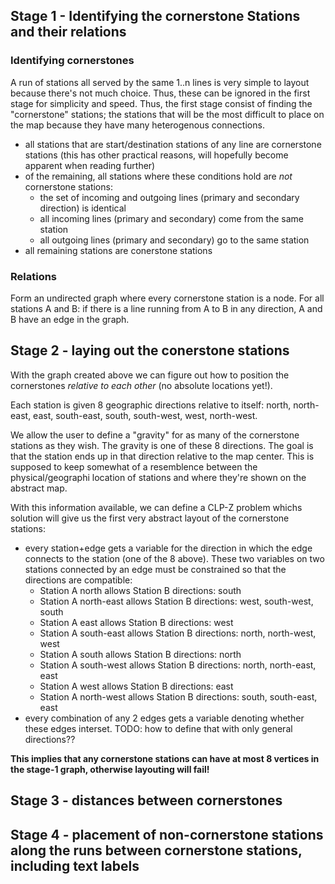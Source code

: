 ## Stage 1 - Identifying the cornerstone Stations and their relations

### Identifying cornerstones

A run of stations all served by the same 1..n lines is very simple to layout because there's not much choice. Thus, these can be ignored in
the first stage for simplicity and speed. Thus, the first stage consist of finding the "cornerstone" stations; the stations that will be the most difficult to
place on the map because they have many heterogenous connections.

* all stations that are start/destination stations of any line are cornerstone stations (this has other practical reasons, will hopefully become apparent when reading further)
* of the remaining, all stations where these conditions hold are *not* cornerstone stations:
  * the set of incoming and outgoing lines (primary and secondary direction) is identical
  * all incoming lines (primary and secondary) come from the same station
  * all outgoing lines (primary and secondary) go to the same station
* all remaining stations are conerstone stations

### Relations

Form an undirected graph where every cornerstone station is a node. For all stations A and B: if there is a line running from A to B in any direction, A and B have an edge
in the graph.

## Stage 2 - laying out the conerstone stations

With the graph created above we can figure out how to position the cornerstones _relative to each other_ (no absolute locations yet!).

Each station is given 8 geographic directions relative to itself: north, north-east, east, south-east, south, south-west, west, north-west.

We allow the user to define a "gravity" for as many of the cornerstone stations as they wish. The gravity is one of these 8 directions. The goal is that the station ends
up in that direction relative to the map center. This is supposed to keep somewhat of a resemblence between the physical/geographi location of stations and where they're
shown on the abstract map.

With this information available, we can define a CLP-Z problem whichs solution will give us the first very abstract layout of the cornerstone stations:

* every station+edge gets a variable for the direction in which the edge connects to the station (one of the 8 above). These two variables on two stations connected by
  an edge must be constrained so that the directions are compatible:
  * Station A north allows Station B directions: south
  * Station A north-east allows Station B directions: west, south-west, south
  * Station A east allows Station B directions: west
  * Station A south-east allows Station B directions: north, north-west, west
  * Station A south allows Station B directions: north
  * Station A south-west allows Station B directions: north, north-east, east
  * Station A west allows Station B directions: east
  * Station A north-west allows Station B directions: south, south-east, east
* every combination of any 2 edges gets a variable denoting whether these edges interset. TODO: how to define that with only general directions??

**This implies that any cornerstone stations can have at most 8 vertices in the stage-1 graph, otherwise layouting will fail!**

## Stage 3 - distances between cornerstones

## Stage 4 - placement of non-cornerstone stations along the runs between cornerstone stations, including text labels
